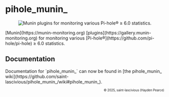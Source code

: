 <h1>pihole_munin_</h1>
<p align="center">
    <img src="https://raw.githubusercontent.com/wiki/saint-lascivious/pihole_munin_/images/misc/epic_handshake_.png" alt="Munin plugins for monitoring various Pi-hole® ≥ 6.0 statistics."/>
</p>

<p>[Munin](https://munin-monitoring.org) [plugins](https://gallery.munin-monitoring.org) for monitoring various [Pi-hole®](https://github.com/pi-hole/pi-hole) ≥ 6.0 statistics.</p>

<h2>Documentation</h2>

<p>Documentation for `pihole_munin_` can now be found in [the pihole_munin_ wiki](https://github.com/saint-lascivious/pihole_munin_/wiki#pihole_munin_).</p>

<p align="right"><sup><sub>© 2025, saint-lascivious (Hayden Pearce)</sub></sup></p>
